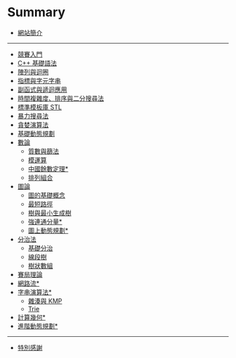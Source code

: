 # Summary

- [網站簡介](readme.md)

---

- [競賽入門](courses/intro.md)
- [C++ 基礎語法](courses/syntax.md)
- [陣列與迴圈]()
- [指標與字元字串]()
- [副函式與遞迴應用]()
- [時間複雜度、排序與二分搜尋法]()
- [標準模板庫 STL]()
- [暴力搜尋法]()
- [貪婪演算法]()
- [基礎動態規劃]()
- [數論]()
    - [質數與篩法]()
    - [模運算]()
    - [中國餘數定理*]()
    - [排列組合]()
- [圖論]()
    - [圖的基礎概念]()
    - [最短路徑]()
    - [樹與最小生成樹]()
    - [強連通分量*]()
    - [圖上動態規劃*]()
- [分治法]()
    - [基礎分治]()
    - [線段樹]()
    - [樹狀數組]()
- [賽局理論]()
- [網路流*]()
- [字串演算法*]()
    - [雜湊與 KMP]()
    - [Trie]()
- [計算幾何*]()
- [進階動態規劃*]()

---

- [特別感謝](thanks.md)
